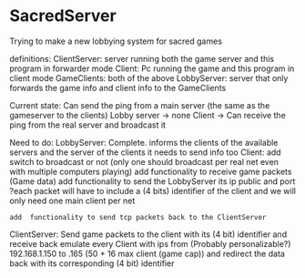 # SacredServer
Trying to make a new lobbying system for sacred games

definitions:
  ClientServer: server running both the game server and this program in forwarder mode
  Client: Pc running the game and this program in client mode
  GameClients: both of the above
  LobbyServer: server that only forwards the game info and client info to the GameClients

Current state:
  Can send the ping from a main server (the same as the gameserver to the clients)
  Lobby server -> none
  Client -> Can receive the ping from the real server and broadcast it

Need to do:
  LobbyServer:
    Complete. informs the clients of the available servers and the server of the clients it needs to send info too
  Client:
    add switch to broadcast or not (only one should broadcast per real net even with multiple computers playing)
    add functionality to receive game packets (Game data) 
    add functionality to send the LobbyServer its ip public and port
        ?each packet will have to include a (4 bits) identifier of the client and we will only need one main client per net
        
    add  functionality to send tcp packets back to the ClientServer
   
  ClientServer:
    Send game packets to the client with its (4 bit) identifier and receive back
      emulate every Client with ips from (Probably personalizable?) 192.168.1.150 to .165 (50 + 16 max client (game cap)) and redirect the data back with its corresponding (4 bit) identifier
    
